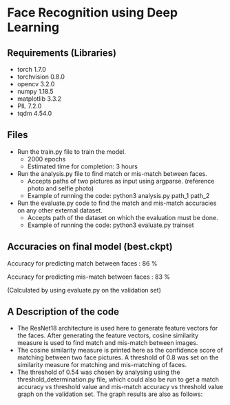 # Face Recognition using Deep Learning

## Requirements (Libraries)

* torch 1.7.0 
* torchvision 0.8.0
* opencv 3.2.0
* numpy 1.18.5
* matplotlib 3.3.2
* PIL 7.2.0
* tqdm 4.54.0

## Files

* Run the train.py file to train the model.
  - 2000 epochs
  - Estimated time for completion: 3 hours
* Run the analysis.py file to find match or mis-match between faces.
  - Accepts paths of two pictures as input using argparse. (reference photo and selfie photo)
  - Example of running the code: python3 analysis.py path_1 path_2
* Run the evaluate.py code to find the match and mis-match accuracies on any other external dataset.
  - Accepts path of the dataset on which the evaluation must be done.
  - Example of running the code: python3 evaluate.py trainset
  
## Accuracies on final model (best.ckpt) 
Accuracy for predicting match between faces : 86 %

Accuracy for predicting mis-match between faces : 83 %

(Calculated by using evaluate.py on the validation set)
  
## A Description of the code

* The ResNet18 architecture is used here to generate feature vectors for the faces. After generating the feature vectors, cosine similarity measure is used to find match and mis-match between images.
* The cosine similarity measure is printed here as the confidence score of matching between two face pictures. A threshold of 0.8 was set on the similarity measure for matching and mis-matching of faces.
* The threshold of 0.54 was chosen by analysing using the threshold_determination.py file, which could also be run to get a match accuracy vs threshold value and mis-match accuracy vs threshold value graph on the validation set. The graph results are also as follows:
